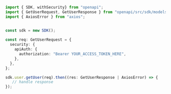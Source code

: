 <!-- Start SDK Example Usage -->
```typescript
import { SDK, withSecurity} from "openapi";
import { GetUserRequest, GetUserResponse } from "openapi/src/sdk/models/operations";
import { AxiosError } from "axios";


const sdk = new SDK();
    
const req: GetUserRequest = {
  security: {
    apiAuth: {
      authorization: "Bearer YOUR_ACCESS_TOKEN_HERE",
    },
  },
};

sdk.user.getUser(req).then((res: GetUserResponse | AxiosError) => {
   // handle response
});
```
<!-- End SDK Example Usage -->